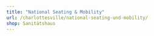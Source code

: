 ```yaml
---
title: "National Seating & Mobility"
url: /charlottesville/national-seating-und-mobility/
shop: Sanitätshaus
---
```

